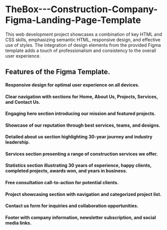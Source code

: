 # TheBox---Construction-Company-Figma-Landing-Page-Template

This web development project showcases a combination of key HTML and CSS skills, emphasizing semantic HTML, responsive design, and effective use of styles. The integration of design elements from the provided Figma template adds a touch of professionalism and consistency to the overall user experience.

## Features of the Figma Template.
#### Responsive design for optimal user experience on all devices.
#### Clear navigation with sections for Home, About Us, Projects, Services, and Contact Us.
#### Engaging hero section introducing our mission and featured projects.
#### Showcase of our reputation through best services, teams, and designs.
#### Detailed about us section highlighting 30-year journey and industry leadership.
#### Services section presenting a range of construction services we offer.
#### Statistics section illustrating 30 years of experience, happy clients, completed projects, awards won, and years in business.
#### Free consultation call-to-action for potential clients.
#### Project showcasing section with navigation and categorized project list.
#### Contact us form for inquiries and collaboration opportunities.
#### Footer with company information, newsletter subscription, and social media links.
